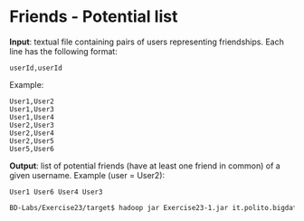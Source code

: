 # Friends - Potential list

**Input**: textual file containing pairs of users representing friendships. Each line has the following format:

    userId,userId

Example:

    User1,User2
    User1,User3
    User1,User4
    User2,User3
    User2,User4
    User2,User5
    User5,User6

**Output**: list of potential friends (have at least one friend in common) of a given username. Example (user = User2): 

    User1 User6 User4 User3 


```sh
BD-Labs/Exercise23/target$ hadoop jar Exercise23-1.jar it.polito.bigdata.hadoop.Driver ./in/ ./out/ User2
```
